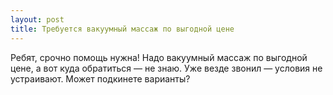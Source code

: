 ```yaml
---
layout: post 
title: Требуется вакуумный массаж по выгодной цене 
--- 
```

Ребят, срочно помощь нужна! Надо вакуумный массаж по выгодной цене, а вот куда обратиться — не знаю. Уже везде звонил — условия не устраивают. Может подкинете варианты?